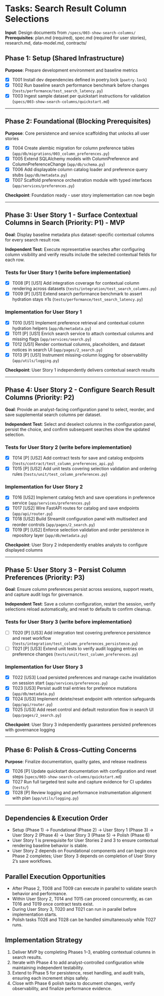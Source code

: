 # Tasks: Search Result Column Selections

**Input**: Design documents from `/specs/003-show-search-columns/`  
**Prerequisites**: plan.md (required), spec.md (required for user stories), research.md, data-model.md, contracts/

## Phase 1: Setup (Shared Infrastructure)

**Purpose**: Prepare development environment and baseline metrics

- [X] T001 Install dev dependencies defined in poetry.lock (`poetry.lock`)
- [X] T002 Run baseline search performance benchmark before changes (`tests/performance/test_search_latency.py`)
- [X] T003 Ingest sample dataset per quickstart instructions for validation (`specs/003-show-search-columns/quickstart.md`)

---

## Phase 2: Foundational (Blocking Prerequisites)

**Purpose**: Core persistence and service scaffolding that unlocks all user stories

- [X] T004 Create alembic migration for column preference tables (`app/db/migrations/003_column_preferences.py`)
- [X] T005 Extend SQLAlchemy models with ColumnPreference and ColumnPreferenceChange (`app/db/schema.py`)
- [X] T006 Add displayable column catalog loader and preference query stubs (`app/db/metadata.py`)
- [X] T007 Scaffold preference orchestration module with typed interfaces (`app/services/preferences.py`)

**Checkpoint**: Foundation ready - user story implementation can now begin

---

## Phase 3: User Story 1 - Surface Contextual Columns in Search (Priority: P1) - MVP

**Goal**: Display baseline metadata plus dataset-specific contextual columns for every search result row.

**Independent Test**: Execute representative searches after configuring column visibility and verify results include the selected contextual fields for each row.

### Tests for User Story 1 (write before implementation)

- [X] T008 [P] [US1] Add integration coverage for contextual column rendering across datasets (`tests/integration/test_search_columns.py`)
- [X] T009 [P] [US1] Extend search performance benchmark to assert hydration stays ≤1s (`tests/performance/test_search_latency.py`)

### Implementation for User Story 1

- [X] T010 [US1] Implement preference retrieval and contextual column hydration helpers (`app/db/metadata.py`)
- [X] T011 [P] [US1] Enrich search service to attach contextual columns and missing flags (`app/services/search.py`)
- [X] T012 [US1] Render contextual columns, placeholders, and dataset notices in search UI (`app/pages/2_search.py`)
- [X] T013 [P] [US1] Instrument missing-column logging for observability (`app/utils/logging.py`)

**Checkpoint**: User Story 1 independently delivers contextual search results

---

## Phase 4: User Story 2 - Configure Search Result Columns (Priority: P2)

**Goal**: Provide an analyst-facing configuration panel to select, reorder, and save supplemental search columns per dataset.

**Independent Test**: Select and deselect columns in the configuration panel, persist the choice, and confirm subsequent searches show the updated selection.

### Tests for User Story 2 (write before implementation)

- [X] T014 [P] [US2] Add contract tests for save and catalog endpoints (`tests/contract/test_column_preferences_api.py`)
- [X] T015 [P] [US2] Add unit tests covering selection validation and ordering rules (`tests/unit/test_column_preferences.py`)

### Implementation for User Story 2

- [X] T016 [US2] Implement catalog fetch and save operations in preference service (`app/services/preferences.py`)
- [X] T017 [US2] Wire FastAPI routes for catalog and save endpoints (`app/api/router.py`)
- [X] T018 [US2] Build Streamlit configuration panel with multiselect and reorder controls (`app/pages/2_search.py`)
- [X] T019 [P] [US2] Enforce selection validation and order persistence in repository layer (`app/db/metadata.py`)

**Checkpoint**: User Story 2 independently enables analysts to configure displayed columns

---

## Phase 5: User Story 3 - Persist Column Preferences (Priority: P3)

**Goal**: Ensure column preferences persist across sessions, support resets, and capture audit logs for governance.

**Independent Test**: Save a column configuration, restart the session, verify selections reload automatically, and reset to defaults to confirm cleanup.

### Tests for User Story 3 (write before implementation)

- [ ] T020 [P] [US3] Add integration test covering preference persistence and reset workflow (`tests/integration/test_column_preferences_persistence.py`)
- [ ] T021 [P] [US3] Extend unit tests to verify audit logging entries on preference changes (`tests/unit/test_column_preferences.py`)

### Implementation for User Story 3

- [X] T022 [US3] Load persisted preferences and manage cache invalidation on session start (`app/services/preferences.py`)
- [X] T023 [US3] Persist audit trail entries for preference mutations (`app/db/metadata.py`)
- [X] T024 [US3] Implement delete/reset endpoint with retention safeguards (`app/api/router.py`)
- [X] T025 [US3] Add reset control and default restoration flow in search UI (`app/pages/2_search.py`)

**Checkpoint**: User Story 3 independently guarantees persisted preferences with governance logging

---

## Phase 6: Polish & Cross-Cutting Concerns

**Purpose**: Finalize documentation, quality gates, and release readiness

- [X] T026 [P] Update quickstart documentation with configuration and reset steps (`specs/003-show-search-columns/quickstart.md`)
- [X] T027 Run full targeted test suite and capture evidence for CI updates (`tests/`)
- [X] T028 [P] Review logging and performance instrumentation alignment with plan (`app/utils/logging.py`)

---

## Dependencies & Execution Order

- Setup (Phase 1) → Foundational (Phase 2) → User Story 1 (Phase 3) → User Story 2 (Phase 4) → User Story 3 (Phase 5) → Polish (Phase 6)
- User Story 1 is prerequisite for User Stories 2 and 3 to ensure contextual rendering baseline behavior is stable.
- User Story 2 depends on Foundational components and can begin once Phase 2 completes; User Story 3 depends on completion of User Story 2’s save workflows.

## Parallel Execution Opportunities

- After Phase 2, T008 and T009 can execute in parallel to validate search behavior and performance.
- Within User Story 2, T014 and T015 can proceed concurrently, as can T016 and T019 once contract tests exist.
- During User Story 3, T020 and T021 can run in parallel before implementation starts.
- Polish tasks T026 and T028 can be handled simultaneously while T027 runs.

## Implementation Strategy

1. Deliver MVP by completing Phases 1–3, enabling contextual columns in search results.
2. Iterate with Phase 4 to add analyst-controlled configuration while maintaining independent testability.
3. Extend to Phase 5 for persistence, reset handling, and audit trails, ensuring each increment ships safely.
4. Close with Phase 6 polish tasks to document changes, verify observability, and finalize performance evidence.
